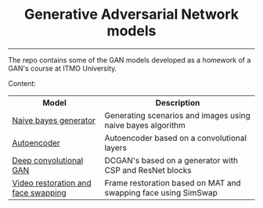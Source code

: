 <h1 align="center">Generative Adversarial Network models</h1>
<hr>
The repo contains some of the GAN models developed as a homework of a GAN's course at ITMO University.

Content:
<table>
    <tr>
        <th width="30%">Model</th>
        <th width="50%">Description</th>
    </tr>
    <tr>
        <td><a href="bayes_generator">Naive bayes generator</a></td>
        <td>Generating scenarios and images using naive bayes algorithm</td>
    </tr>
    <tr>
        <td><a href="autoencoder">Autoencoder</a></td>
        <td>Autoencoder based on a convolutional layers</td>
    </tr>
    <tr>
        <td><a href="dcgan">Deep convolutional GAN</a></td>
        <td>DCGAN's based on a generator with CSP and ResNet blocks</td>
    </tr>
    <tr>
        <td><a href="impainting">Video restoration and face swapping</a></td>
        <td>Frame restoration based on MAT and swapping face using SimSwap</td>
    </tr>
</table>
